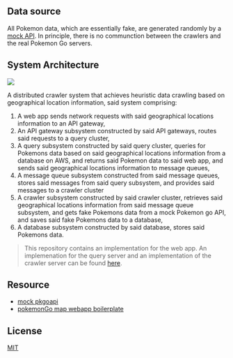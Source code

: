 

## Data source
All Pokemon data, which are essentially fake, are generated randomly by a [mock API](https://github.com/hackjutsu/mock_pgoapi). In principle, there is no communction between the crawlers and the real Pokemon Go servers.

## System Architecture
![](./architecture_frontend.png)

A distributed crawler system that achieves heuristic data crawling based on geographical location information, said system comprising: 

1. A web app sends network requests with said geographical locations information to an API gateway,
2. An API gateway subsystem constructed by said API gateways, routes said requests to a query cluster,
3. A query subsystem constructed by said query cluster, queries for Pokemons data based on said geographical locations information from a database on AWS, and returns said Pokemon data to said web app, and sends said geographical locations information to message queues,
4. A message queue subsystem constructed from said message queues, stores said messages from said query subsystem, and provides said messages to a crawler cluster
5. A crawler subsystem constructed by said crawler cluster, retrieves said geographical locations information from said message queue subsystem, and gets fake Pokemons data from a mock Pokemon go API, and saves said fake Pokemons data to a database,
4. A database subsystem constructed by said database, stores said Pokemons data.

>This repository contains an implementation for the web app. An implemenation for the query server and an implementation of the crawler server can be found [here](https://github.com/hackjutsu/pokemongo-map-poc). 

## Resource
- [mock pkgoapi](https://github.com/hackjutsu/mock_pgoapi)
- [pokemonGo map webapp boilerplate](https://github.com/hackjutsu/pokemon-go-map-boilerplate)

## License
[MIT](./LICENSE)
